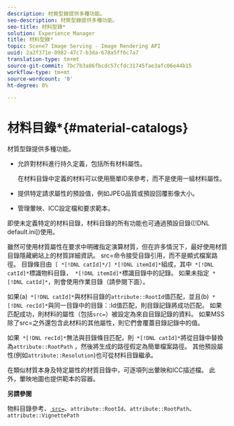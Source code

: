 ```yaml
---
description: 材質型錄提供多種功能。
seo-description: 材質型錄提供多種功能。
seo-title: 材料型錄*
solution: Experience Manager
title: 材料型錄*
topic: Scene7 Image Serving - Image Rendering API
uuid: 2a2f371e-0982-47c7-b3da-678a5ff6c7a7
translation-type: tm+mt
source-git-commit: 7bc7b3a86fbcdc57cfdc31745fae3afc06e44b15
workflow-type: tm+mt
source-wordcount: '0'
ht-degree: 0%

---
```



# 材料目錄*{#material-catalogs}

材質型錄提供多種功能。

* 允許對材料進行持久定義，包括所有材料屬性。

   在材料目錄中定義的材料可以使用簡單ID來參考，而不是使用一組材料屬性。
* 提供特定請求屬性的預設值，例如JPEG品質或預設回覆影像大小。
* 管理暈映、ICC設定檔和要求範本。

即使未定義特定的材料目錄，材料目錄的所有功能也可通過預設目錄([!DNL default.ini])使用。

雖然可使用材質屬性在要求中明確指定演算材質，但在許多情況下，最好使用材質目錄隱藏網站上的材質詳細資訊。 src=命令接受目錄引用，而不是顯式檔案路徑。 目錄條目由` [ *[!DNL catId]*/] *[!DNL itemId]*`組成，其中` *[!DNL catId]*`標識物料目錄，` *[!DNL itemId]*`標識目錄中的記錄。 如果未指定` *[!DNL catId]*`，則會使用作業目錄（請參閱下面）。

如果(a)` *[!DNL catId]*`與材料目錄的`attribute::RootId`值匹配，並且(b)` *[!DNL recId]*`與同一目錄中的目錄：:Id值匹配，則目錄記錄將成功匹配。 如果匹配成功，則材料的屬性（包括`src=`）被設定為來自目錄記錄的資料。 如果MSS除了src=之外還包含此材料的其他屬性，則它們會覆蓋目錄記錄中的值。

如果` *[!DNL recId]*`無法與目錄條目匹配，則` *[!DNL catId]*`將從目錄中替換為`attribute::RootPath` ，然後將生成的路徑假定為簡單檔案路徑。 其他預設屬性(例如`attribute::Resolution`)也可從材料目錄繼承。

在類似材質本身及特定屬性的材質目錄中，可逐項列出暈映和ICC描述檔。 此外，暈映地圖也提供範本的容器。

**另請參閱**

物料目錄參考、[ `src=`](../../../../../../ir-api/http-protocol/image-rendering-api-ref/c-ir-http-protocol-ref/c-ir-http-protocol-command-reference/r-ir-src.md#reference-62c98abad22149d68d405ed6aaff8272)、`attribute::RootId`、`attribute::RootPath`、`attribute::VignettePath`
